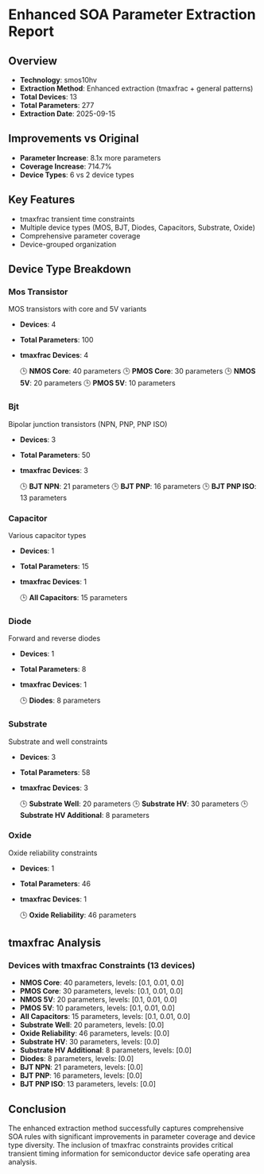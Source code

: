 # Enhanced SOA Parameter Extraction Report

## Overview

- **Technology**: smos10hv
- **Extraction Method**: Enhanced extraction (tmaxfrac + general patterns)
- **Total Devices**: 13
- **Total Parameters**: 277
- **Extraction Date**: 2025-09-15

## Improvements vs Original

- **Parameter Increase**: 8.1x more parameters
- **Coverage Increase**: 714.7%
- **Device Types**: 6 vs 2 device types

## Key Features

- tmaxfrac transient time constraints
- Multiple device types (MOS, BJT, Diodes, Capacitors, Substrate, Oxide)
- Comprehensive parameter coverage
- Device-grouped organization

## Device Type Breakdown

### Mos Transistor

MOS transistors with core and 5V variants

- **Devices**: 4
- **Total Parameters**: 100
- **tmaxfrac Devices**: 4

  🕒 **NMOS Core**: 40 parameters
  🕒 **PMOS Core**: 30 parameters
  🕒 **NMOS 5V**: 20 parameters
  🕒 **PMOS 5V**: 10 parameters

### Bjt

Bipolar junction transistors (NPN, PNP, PNP ISO)

- **Devices**: 3
- **Total Parameters**: 50
- **tmaxfrac Devices**: 3

  🕒 **BJT NPN**: 21 parameters
  🕒 **BJT PNP**: 16 parameters
  🕒 **BJT PNP ISO**: 13 parameters

### Capacitor

Various capacitor types

- **Devices**: 1
- **Total Parameters**: 15
- **tmaxfrac Devices**: 1

  🕒 **All Capacitors**: 15 parameters

### Diode

Forward and reverse diodes

- **Devices**: 1
- **Total Parameters**: 8
- **tmaxfrac Devices**: 1

  🕒 **Diodes**: 8 parameters

### Substrate

Substrate and well constraints

- **Devices**: 3
- **Total Parameters**: 58
- **tmaxfrac Devices**: 3

  🕒 **Substrate Well**: 20 parameters
  🕒 **Substrate HV**: 30 parameters
  🕒 **Substrate HV Additional**: 8 parameters

### Oxide

Oxide reliability constraints

- **Devices**: 1
- **Total Parameters**: 46
- **tmaxfrac Devices**: 1

  🕒 **Oxide Reliability**: 46 parameters

## tmaxfrac Analysis

### Devices with tmaxfrac Constraints (13 devices)

- **NMOS Core**: 40 parameters, levels: [0.1, 0.01, 0.0]
- **PMOS Core**: 30 parameters, levels: [0.1, 0.01, 0.0]
- **NMOS 5V**: 20 parameters, levels: [0.1, 0.01, 0.0]
- **PMOS 5V**: 10 parameters, levels: [0.1, 0.01, 0.0]
- **All Capacitors**: 15 parameters, levels: [0.1, 0.01, 0.0]
- **Substrate Well**: 20 parameters, levels: [0.0]
- **Oxide Reliability**: 46 parameters, levels: [0.0]
- **Substrate HV**: 30 parameters, levels: [0.0]
- **Substrate HV Additional**: 8 parameters, levels: [0.0]
- **Diodes**: 8 parameters, levels: [0.0]
- **BJT NPN**: 21 parameters, levels: [0.0]
- **BJT PNP**: 16 parameters, levels: [0.0]
- **BJT PNP ISO**: 13 parameters, levels: [0.0]

## Conclusion

The enhanced extraction method successfully captures comprehensive SOA rules with significant improvements in parameter coverage and device type diversity. The inclusion of tmaxfrac constraints provides critical transient timing information for semiconductor device safe operating area analysis.
